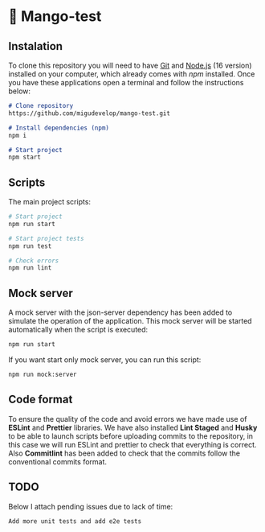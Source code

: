 # 🚀 Mango-test

## Instalation

To clone this repository you will need to have [Git](https://git-scm.com/) and [Node.js](https://nodejs.org/en/download/) (16 version) installed on your computer, which already comes with *npm* installed. Once you have these applications open a terminal and follow the instructions below:

```md
# Clone repository
https://github.com/migudevelop/mango-test.git

# Install dependencies (npm)
npm i

# Start project
npm start
```

## Scripts

The main project scripts:

```sh
# Start project
npm run start

# Start project tests
npm run test

# Check errors
npm run lint
```

## Mock server

A mock server with the json-server dependency has been added to simulate the operation of the application. This mock server will be started automatically when the script is executed:

```sh
npm run start
```

If you want start only mock server, you can run this script:

```sh
npm run mock:server
```

## Code format

To ensure the quality of the code and avoid errors we have made use of **ESLint** and **Prettier** libraries. We have also installed **Lint Staged** and **Husky** to be able to launch scripts before uploading commits to the repository, in this case we will run ESLint and prettier to check that everything is correct. Also **Commitlint** has been added to check that the commits follow the conventional commits format.

## TODO


Below I attach pending issues due to lack of time:

```sh
Add more unit tests and add e2e tests

```
